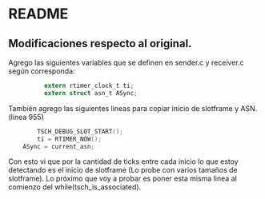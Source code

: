 # README

## Modificaciones respecto al original.

Agrego las siguientes variables que se definen en sender.c y receiver.c según corresponda: 
```c
          extern rtimer_clock_t ti;
          extern struct asn_t ASync;
```

También agrego las siguientes lineas para copiar inicio de slotframe y ASN. (linea 955)

```c
        TSCH_DEBUG_SLOT_START();
        ti = RTIMER_NOW();
	ASync = current_asn;
```

Con esto vi que por la cantidad de ticks entre cada inicio lo que estoy detectando es el inicio de slotframe (Lo probe con varios tamaños de slotframe).
Lo próximo que voy a probar es poner esta misma linea al comienzo del while(tsch_is_associated).


